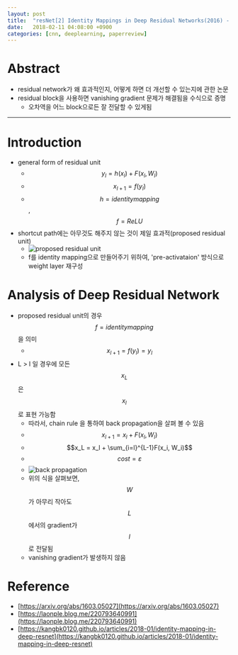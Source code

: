```yaml
---
layout: post
title:  "resNet[2] Identity Mappings in Deep Residual Networks(2016) - Review"
date:   2018-02-11 04:08:00 +0900
categories: [cnn, deeplearning, paperreview]
---
```


# Abstract
- residual network가 왜 효과적인지, 어떻게 하면 더 개선할 수 있는지에 관한 논문
- residual block을 사용하면 vanishing gradient 문제가 해결됨을 수식으로 증명
    - 오차역을 어느 block으로든 잘 전달할 수 있게됨

-----

# Introduction
- general form of residual unit
    - $${y_{l}} = h({x_{l}}) + F({x_{l},{W_{l}}})$$
    - $${x_{l+1}} = f({y_{l}})$$
    - $$h = identity mapping$$, $$f = ReLU$$
- shortcut path에는 아무것도 해주지 않는 것이 제일 효과적(proposed residual unit)
    - ![proposed residual unit](https://files.slack.com/files-pri/T1J7SCHU7-F979T2QDB/1.png?pub_secret=fae8a5d0a6)
    - f를 identity mapping으로 만들어주기 위하여, 'pre-activataion' 방식으로 weight layer 재구성

# Analysis of Deep Residual Network
- proposed residual unit의 경우 $$f = identity mapping$$을 의미
    - $${x_{l+1}} = f({y_{l}}) = {y_{l}}$$
- L > l 일 경우에 모든 $${x_{L}}$$은 $${x_{l}}$$로 표현 가능함
    - 따라서, chain rule 을 통하여 back propagation을 살펴 볼 수 있음
    - $${x_{l+1}}  = {x_{l}} + F({x_{l},{W_{l}}})$$
    - $$x_L = x_l + \sum_{i=l}^{L-1}F(x_i, W_i)$$
    - $$cost = \varepsilon$$
    - ![back propagation](https://files.slack.com/files-pri/T1J7SCHU7-F9881H5PH/2.png?pub_secret=f7b8140a30) 
    - 위의 식을 살펴보면, $$W$$가 아무리 작아도 $$L$$에서의 gradient가 $$l$$로 전달됨
    - vanishing gradient가 발생하지 않음


# Reference
- [https://arxiv.org/abs/1603.05027](https://arxiv.org/abs/1603.05027)
- [https://laonple.blog.me/220793640991](https://laonple.blog.me/220793640991)
- [https://kangbk0120.github.io/articles/2018-01/identity-mapping-in-deep-resnet](https://kangbk0120.github.io/articles/2018-01/identity-mapping-in-deep-resnet)
